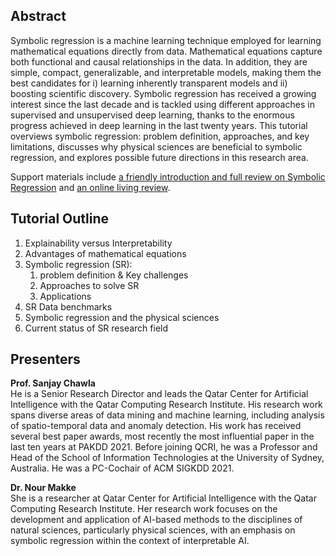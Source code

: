 ## Abstract 
Symbolic regression is a machine learning technique employed for learning mathematical equations directly from data. Mathematical equations capture both functional and causal relationships in the data. In addition, they are simple, compact, generalizable, and interpretable models, making them the best candidates for i) learning inherently transparent models and ii) boosting scientific discovery. Symbolic regression has received a growing interest since the last decade and is tackled using different approaches in supervised and unsupervised deep learning, thanks to the enormous progress achieved in deep learning in the last twenty years. 
This tutorial overviews symbolic regression: problem definition, approaches, and key limitations, discusses why physical sciences are beneficial to symbolic regression, and explores possible future directions in this research area.

Support materials include [a friendly introduction and full review on Symbolic Regression](https://link.springer.com/article/10.1007/s10462-023-10622-0) and [an online living review](https://nmakke.github.io/SR-LivingReview/).

## Tutorial Outline
1. Explainability versus Interpretability
2. Advantages of mathematical equations
3. Symbolic regression (SR):
   1. problem definition & Key challenges
   2. Approaches to solve SR
   3. Applications
4. SR Data benchmarks
5. Symbolic regression and the physical sciences
6. Current status of SR research field
  
## Presenters
**Prof. Sanjay Chawla** <br>
He is a Senior Research Director and leads the Qatar Center for Artificial Intelligence with the Qatar Computing Research Institute. His research work spans diverse areas of data mining and machine learning, including analysis of spatio-temporal
data and anomaly detection. His work has received several best paper awards, most recently the most influential paper in the last ten years at PAKDD 2021. Before joining QCRI, he was a Professor and Head of the School of Information Technologies at the University of Sydney, Australia. He was a PC-Cochair of ACM SIGKDD 2021.

**Dr. Nour Makke** <br>
She is a researcher at Qatar Center for Artificial Intelligence with the Qatar Computing Research Institute. Her research work focuses on the development and application of AI-based methods to the disciplines of natural sciences, particularly physical sciences, with an emphasis on symbolic regression within the context of interpretable AI.
